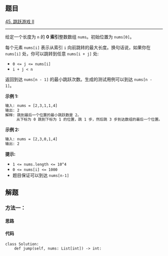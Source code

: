 ## 题目

[45. 跳跃游戏 II](https://leetcode.cn/problems/jump-game-ii/)

---

给定一个长度为 `n` 的 **0 索引**整数数组 `nums`。初始位置为 `nums[0]`。

每个元素 `nums[i]` 表示从索引 `i` 向前跳转的最大长度。换句话说，如果你在 `nums[i]` 处，你可以跳转到任意 `nums[i + j]` 处:

-   `0 <= j <= nums[i]`
-   `i + j < n`

返回到达 `nums[n - 1]` 的最小跳跃次数。生成的测试用例可以到达 `nums[n - 1]`。



**示例 1:**

```txt
输入: nums = [2,3,1,1,4]
输出: 2
解释: 跳到最后一个位置的最小跳跃数是 2。
     从下标为 0 跳到下标为 1 的位置，跳 1 步，然后跳 3 步到达数组的最后一个位置。
```

**示例 2:**

```txt
输入: nums = [2,3,0,1,4]
输出: 2
```


**提示:**

-   `1 <= nums.length <= 10^4`
-   `0 <= nums[i] <= 1000`
-   题目保证可以到达 `nums[n-1]`



## 解题

### 方法一：

#### 思路



#### 代码

```python3
class Solution:
    def jump(self, nums: List[int]) -> int:
```
